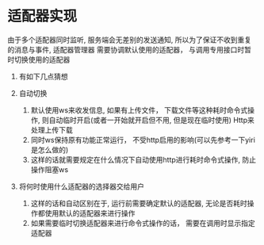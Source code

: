 ﻿# 适配器实现

由于多个适配器同时监听, 服务端会无差别的发送通知, 所以为了保证不收到重复的消息与事件,
适配器管理器 需要协调默认使用的适配器， 与调用专用接口时暂时切换使用的适配器 
1. 有如下几点猜想
2. 自动切换
   1. 默认使用ws来收发信息, 如果有上传文件， 下载文件等这种耗时命令式操作, 则自动临时开启(或者一开始就开启但不用, 但是现在临时使用) Http来处理上传下载
   2. 同时ws保持原有功能正常运行， 不受http启用的影响(可以先参考一下yiri是怎么做的) 
   3. 这样的话就需要规定在什么情况下自动使用http进行耗时命令式操作, 防止操作阻塞ws
    
3. 将何时使用什么适配器的选择器交给用户
   1. 这样的话和自动区别在于, 运行前需要确定默认的适配器, 无论是否耗时操作都使用默认的适配器来进行操作
   2. 如果需要临时切换适配器来进行命令式操作的话， 需要在调用时显示指定适配器